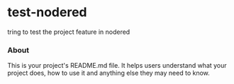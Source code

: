 test-nodered
============

tring to test the project feature in nodered

### About

This is your project's README.md file. It helps users understand what your
project does, how to use it and anything else they may need to know.